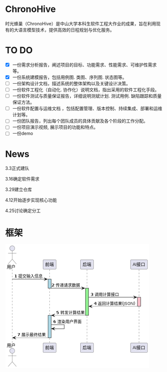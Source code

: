 # ChronoHive
时光蜂巢（ChronoHive）是中山大学本科生软件工程大作业的成果，旨在利用现有的大语言模型技术，提供高效的日程规划与优化服务。

# TO DO
- [x] 一份需求分析报告，阐述项目的目标、功能需求、性能需求、可维护性需求等。
- [x] 一份系统建模报告，包括用例图. 类图、序列图. 状态图等。
- [ ] 一份架构设计文档，描述系统的整体架构以及关键设计决策。
- [ ] 一份软件工程化（自动化. 协作化）说明文档，指出采用的软件工程化手段。
- [ ] 一份软件测试与质量保证报告，详细说明测斌计划. 测试用例. 缺陷跟踪和质量保证方法。
- [ ] 一份软件配置与运维文档 ，包括配置管理、版本控制、持续集成、部署和运维计划等。
- [ ] 一份团队报告，列出每个团队成员的具体贡献及各个阶段的工作分配。
- [ ] 一份项目演示视频, 展示项目的功能和特点。
- [ ] 一份demo

# News
3.3正式建队  

3.16确定软件需求  

3.29建立仓库 

4.12开始逐步实现核心功能

4.25讨论确定分工

# 框架
![plantuml](docs/uml/image/流程图.png)
